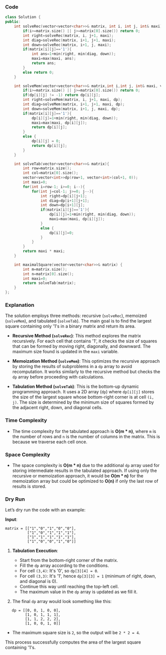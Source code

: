 
### Code
```cpp
class Solution {
public:
    int solveRec(vector<vector<char>>& matrix, int i, int j, int& maxi){
        if(i>=matrix.size() || j>=matrix[0].size()) return 0;
        int right=solveRec(matrix, i, j+1, maxi);
        int diag=solveRec(matrix, i+1, j+1, maxi);
        int down=solveRec(matrix, i+1, j, maxi);
        if(matrix[i][j]=='1'){
            int ans=1+min(right, min(diag, down));
            maxi=max(maxi, ans);
            return ans;
        }
        else return 0;
    }

    int solveMem(vector<vector<char>>& matrix,int i,int j, int& maxi, vector<vector<int>>& dp){
        if(i>=matrix.size() || j>=matrix[0].size()) return 0;
        if(dp[i][j] != -1) return dp[i][j];
        int right=solveMem(matrix, i, j+1, maxi, dp);
        int diag=solveMem(matrix, i+1, j+1, maxi, dp);
        int down=solveMem(matrix, i+1, j, maxi, dp);
        if(matrix[i][j]=='1'){
            dp[i][j]=1+min(right, min(diag, down));
            maxi=max(maxi, dp[i][j]);
            return dp[i][j];
        }
        else {
            dp[i][j] = 0;
            return dp[i][j];
        }
    }

    int solveTab(vector<vector<char>>& matrix){
        int row=matrix.size();
        int col=matrix[0].size();
        vector<vector<int>>dp(row+1, vector<int>(col+1, 0));
        int maxi=0;
        for(int i=row-1; i>=0; i--){
            for(int j=col-1; j>=0; j--){
                int right=dp[i][j+1];
                int diag=dp[i+1][j+1];
                int down=dp[i+1][j];
                if(matrix[i][j]=='1'){
                    dp[i][j]=1+min(right, min(diag, down));
                    maxi=max(maxi, dp[i][j]);
                }
                else {
                    dp[i][j]=0;
                }
            }
        }
        return maxi * maxi;
    }

    int maximalSquare(vector<vector<char>>& matrix) {
        int m=matrix.size();
        int n=matrix[0].size();
        int maxi=0;
        return solveTab(matrix);
    }
};
```

### Explanation
The solution employs three methods: recursive (`solveRec`), memoized (`solveMem`), and tabulated (`solveTab`). The main goal is to find the largest square containing only '1's in a binary matrix and return its area.

- **Recursive Method (`solveRec`)**: This method explores the matrix recursively. For each cell that contains '1', it checks the size of squares that can be formed by moving right, diagonally, and downward. The maximum size found is updated in the `maxi` variable.

- **Memoization Method (`solveMem`)**: This optimizes the recursive approach by storing the results of subproblems in a `dp` array to avoid recomputation. It works similarly to the recursive method but checks the `dp` array before proceeding with calculations.

- **Tabulation Method (`solveTab`)**: This is the bottom-up dynamic programming approach. It uses a 2D array (`dp`) where `dp[i][j]` stores the size of the largest square whose bottom-right corner is at cell `(i, j)`. The size is determined by the minimum size of squares formed by the adjacent right, down, and diagonal cells.

### Time Complexity
- The time complexity for the tabulated approach is **O(m * n)**, where `m` is the number of rows and `n` is the number of columns in the matrix. This is because we traverse each cell once.

### Space Complexity
- The space complexity is **O(m * n)** due to the additional `dp` array used for storing intermediate results in the tabulated approach. If using only the recursive or memoization approach, it would be **O(m * n)** for the memoization array but could be optimized to **O(n)** if only the last row of results is stored.

### Dry Run
Let’s dry run the code with an example:

**Input**:
```
matrix = [["1","0","1","0","0"],
          ["1","0","1","1","1"],
          ["1","1","1","1","1"],
          ["1","0","0","1","0"]]
```

1. **Tabulation Execution**:
   - Start from the bottom-right corner of the matrix.
   - Fill the `dp` array according to the conditions.
   - For cell `(3,4)`: It's '0', so `dp[3][4] = 0`.
   - For cell `(3,3)`: It's '1', hence `dp[3][3] = 1` (minimum of right, down, and diagonal is 0).
   - Continue this way until reaching the top-left cell.
   - The maximum value in the `dp` array is updated as we fill it.

2. The final `dp` array would look something like this:
```
   dp = [[0, 0, 1, 0, 0],
         [1, 0, 1, 1, 1],
         [1, 1, 2, 2, 2],
         [1, 0, 0, 1, 0]]
```
   - The maximum square size is `2`, so the output will be `2 * 2 = 4`.

This process successfully computes the area of the largest square containing '1's.
